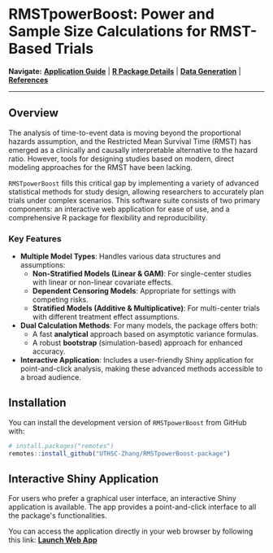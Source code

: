 
# RMSTpowerBoost: Power and Sample Size Calculations for RMST-Based Trials

**Navigate:** [**Application Guide**](application.html) | [**R Package Details**](package.html) | [**Data Generation**](data_generation.html) | [**References**](references.html)

---

## Overview

The analysis of time-to-event data is moving beyond the proportional hazards assumption, and the Restricted Mean Survival Time (RMST) has emerged as a clinically and causally interpretable alternative to the hazard ratio. However, tools for designing studies based on modern, direct modeling approaches for the RMST have been lacking.

`RMSTpowerBoost` fills this critical gap by implementing a variety of advanced statistical methods for study design, allowing researchers to accurately plan trials under complex scenarios. This software suite consists of two primary components: an interactive web application for ease of use, and a comprehensive R package for flexibility and reproducibility.

### Key Features

* **Multiple Model Types**: Handles various data structures and assumptions:
    * **Non-Stratified Models (Linear & GAM)**: For single-center studies with linear or non-linear covariate effects.
    * **Dependent Censoring Models**: Appropriate for settings with competing risks.
    * **Stratified Models (Additive & Multiplicative)**: For multi-center trials with different treatment effect assumptions.
* **Dual Calculation Methods**: For many models, the package offers both:
    * A fast **analytical** approach based on asymptotic variance formulas.
    * A robust **bootstrap** (simulation-based) approach for enhanced accuracy.
* **Interactive Application**: Includes a user-friendly Shiny application for point-and-click analysis, making these advanced methods accessible to a broad audience.

## Installation

You can install the development version of `RMSTpowerBoost` from GitHub with:

```r
# install.packages("remotes")
remotes::install_github("UTHSC-Zhang/RMSTpowerBoost-package")
```

## Interactive Shiny Application

For users who prefer a graphical user interface, an interactive Shiny application is available. The app provides a point-and-click interface to all the package's functionalities.

You can access the application directly in your web browser by following this link: [**Launch Web App**](https://arnab96.shinyapps.io/uthsc-app/)



